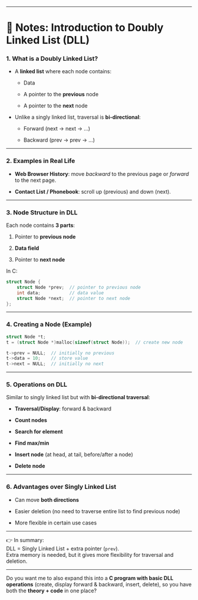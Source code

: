 
---

# 📘 Notes: Introduction to Doubly Linked List (DLL)

### 1. What is a Doubly Linked List?

- A **linked list** where each node contains:
    
    - Data
        
    - A pointer to the **previous** node
        
    - A pointer to the **next** node
        
- Unlike a singly linked list, traversal is **bi-directional**:
    
    - Forward (next → next → …)
        
    - Backward (prev → prev → …)
        

---

### 2. Examples in Real Life

- **Web Browser History**: move _backward_ to the previous page or _forward_ to the next page.
    
- **Contact List / Phonebook**: scroll up (previous) and down (next).
    

---

### 3. Node Structure in DLL

Each node contains **3 parts**:

1. Pointer to **previous node**
    
2. **Data field**
    
3. Pointer to **next node**
    

In C:

```c
struct Node {
    struct Node *prev;  // pointer to previous node
    int data;           // data value
    struct Node *next;  // pointer to next node
};
```

---

### 4. Creating a Node (Example)

```c
struct Node *t;
t = (struct Node *)malloc(sizeof(struct Node));  // create new node

t->prev = NULL;  // initially no previous
t->data = 10;    // store value
t->next = NULL;  // initially no next
```

---

### 5. Operations on DLL

Similar to singly linked list but with **bi-directional traversal**:

- **Traversal/Display**: forward & backward
    
- **Count nodes**
    
- **Search for element**
    
- **Find max/min**
    
- **Insert node** (at head, at tail, before/after a node)
    
- **Delete node**
    

---

### 6. Advantages over Singly Linked List

- Can move **both directions**
    
- Easier deletion (no need to traverse entire list to find previous node)
    
- More flexible in certain use cases
    

---

👉 In summary:  
DLL = Singly Linked List + extra pointer (`prev`).  
Extra memory is needed, but it gives more flexibility for traversal and deletion.

---

Do you want me to also expand this into a **C program with basic DLL operations** (create, display forward & backward, insert, delete), so you have both the **theory + code** in one place?